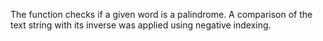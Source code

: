 The function checks if a given word is a palindrome. A comparison of the text string with its inverse was applied using negative indexing.
